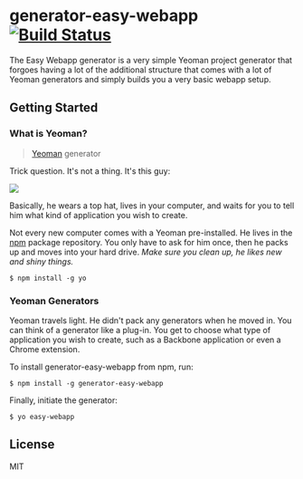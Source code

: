 # generator-easy-webapp [![Build Status](https://secure.travis-ci.org/jonathan-fielding/generator-easy-webapp.png?branch=master)](https://travis-ci.org/jonathan-fielding/generator-easy-webapp)

The Easy Webapp generator is a very simple Yeoman project generator that forgoes having a lot of the additional structure that comes with a lot of Yeoman generators and simply builds you a very basic webapp setup.

## Getting Started

### What is Yeoman?

> [Yeoman](http://yeoman.io) generator

Trick question. It's not a thing. It's this guy:

![](http://i.imgur.com/JHaAlBJ.png)

Basically, he wears a top hat, lives in your computer, and waits for you to tell him what kind of application you wish to create.

Not every new computer comes with a Yeoman pre-installed. He lives in the [npm](https://npmjs.org) package repository. You only have to ask for him once, then he packs up and moves into your hard drive. *Make sure you clean up, he likes new and shiny things.*

```
$ npm install -g yo
```

### Yeoman Generators

Yeoman travels light. He didn't pack any generators when he moved in. You can think of a generator like a plug-in. You get to choose what type of application you wish to create, such as a Backbone application or even a Chrome extension.

To install generator-easy-webapp from npm, run:

```
$ npm install -g generator-easy-webapp
```

Finally, initiate the generator:

```
$ yo easy-webapp
```

## License

MIT
